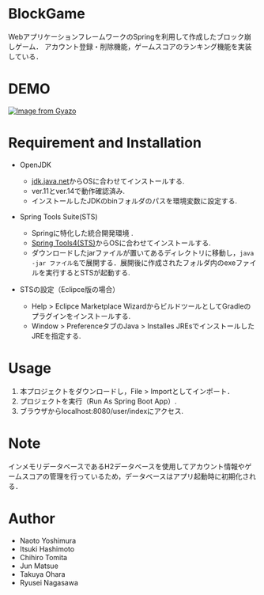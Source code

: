 # BlockGame
WebアプリケーションフレームワークのSpringを利用して作成したブロック崩しゲーム．
アカウント登録・削除機能，ゲームスコアのランキング機能を実装している．
 
# DEMO
[![Image from Gyazo](https://i.gyazo.com/9486dc58906820e8343e768fd1546d87.gif)](https://gyazo.com/9486dc58906820e8343e768fd1546d87)
 
# Requirement and Installation
- OpenJDK
  - [jdk.java.net](https://openjdk.java.net)からOSに合わせてインストールする.
  - ver.11とver.14で動作確認済み.
  - インストールしたJDKのbinフォルダのパスを環境変数に設定する.
- Spring Tools Suite(STS)
  - Springに特化した統合開発環境 .
  - [Spring Tools4(STS)](https://spring.io/tools)からOSに合わせてインストールする.
  - ダウンロードしたjarファイルが置いてあるディレクトリに移動し，`java -jar ファイル名`で展開する．展開後に作成されたフォルダ内のexeファイルを実行するとSTSが起動する.
  
- STSの設定（Eclipce版の場合）
  - Help > Eclipce Marketplace WizardからビルドツールとしてGradleのプラグインをインストールする.
  - Window > PreferenceタブのJava > Installes JREsでインストールしたJREを指定する.

# Usage
1. 本プロジェクトをダウンロードし，File > Importとしてインポート．
2. プロジェクトを実行（Run As Spring Boot App）.
3. ブラウザからlocalhost:8080/user/indexにアクセス.
 
# Note
インメモリデータベースであるH2データベースを使用してアカウント情報やゲームスコアの管理を行っているため，データベースはアプリ起動時に初期化される．
 
# Author
* Naoto Yoshimura
* Itsuki Hashimoto
* Chihiro Tomita
* Jun Matsue
* Takuya Ohara
* Ryusei Nagasawa
